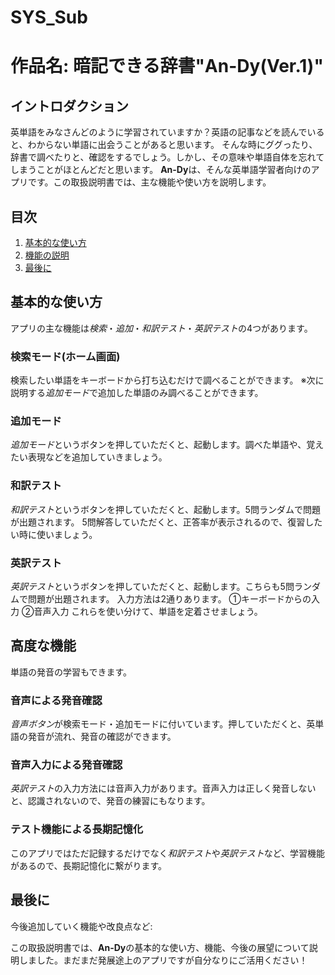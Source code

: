 # SYS_Sub
# 作品名: 暗記できる辞書"An-Dy(Ver.1)"

## イントロダクション

英単語をみなさんどのように学習されていますか？英語の記事などを読んでいると、わからない単語に出会うことがあると思います。
そんな時にググったり、辞書で調べたりと、確認をするでしょう。しかし、その意味や単語自体を忘れてしまうことがほとんどだと思います。
**An-Dy**は、そんな英単語学習者向けのアプリです。この取扱説明書では、主な機能や使い方を説明します。

## 目次

1. [基本的な使い方](#基本的な使い方)
2. [機能の説明](#高度な機能)
3. [最後に](#最後に)


## 基本的な使い方
アプリの主な機能は*検索*・*追加*・*和訳テスト*・*英訳テスト*の4つがあります。

### 検索モード(ホーム画面)
検索したい単語をキーボードから打ち込むだけで調べることができます。
※次に説明する*追加モード*で追加した単語のみ調べることができます。

### 追加モード
*追加モード*というボタンを押していただくと、起動します。調べた単語や、覚えたい表現などを追加していきましょう。

### 和訳テスト
*和訳テスト*というボタンを押していただくと、起動します。5問ランダムで問題が出題されます。
5問解答していただくと、正答率が表示されるので、復習したい時に使いましょう。

### 英訳テスト
*英訳テスト*というボタンを押していただくと、起動します。こちらも5問ランダムで問題が出題されます。
入力方法は2通りあります。
①キーボードからの入力
②音声入力
これらを使い分けて、単語を定着させましょう。


## 高度な機能
単語の発音の学習もできます。

### 音声による発音確認
*音声ボタン*が検索モード・追加モードに付いています。押していただくと、英単語の発音が流れ、発音の確認ができます。

### 音声入力による発音確認
*英訳テスト*の入力方法には音声入力があります。音声入力は正しく発音しないと、認識されないので、発音の練習にもなります。

### テスト機能による長期記憶化
このアプリではただ記録するだけでなく*和訳テスト*や*英訳テスト*など、学習機能があるので、長期記憶化に繋がります。

## 最後に

今後追加していく機能や改良点など:



この取扱説明書では、**An-Dy**の基本的な使い方、機能、今後の展望について説明しました。まだまだ発展途上のアプリですが自分なりにご活用ください！
